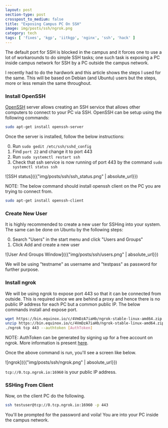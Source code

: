```yaml
---
layout: post
section-type: post
crosspost_to_medium: false
title: "Exposing Campus PC On SSH"
image: img/posts/ssh/ngrok.png
category: tech
tags: [ 'fixes', 'kgp', 'iitkgp', 'nginx', 'ssh', 'hack' ]
---
```

The default port for SSH is blocked in the campus and it forces one to use a lot of workarounds to do
simple SSH tasks; one such task is exposing a PC inside campus network for SSH by a PC outside the campus
network.

I recently had to do the hardwork and this article shows the steps I used for the same. This will be
 based on Debian (and Ubuntu) users but the steps, more or less remain the same throughout.

### Install OpenSSH

[OpenSSH](https://help.ubuntu.com/lts/serverguide/openssh-server.html) server allows creating an SSH service
that allows other computers to connect to your PC via SSH. OpenSSH can be setup using the following commands:

```bash
sudo apt-get install openssh-server
```

Once the server is installed, follow the below instructions:

0. Run `sudo gedit /etc/ssh/sshd_config`
0. Find `port 22` and change it to port 443
0. Run `sudo systemctl restart ssh`
0. Check that ssh service is now running of port 443 by the command `sudo systemctl status ssh`

![SSH status]({{"img/posts/ssh/ssh_status.png" | absolute_url}})

NOTE: The below command should install openssh client on the PC you are trying to connect from.

```bash
sudo apt-get install openssh-client
```

### Create New User

It is highly recommended to create a new user for SSHing into your system. The same can be done on Ubuntu
by the following steps:

0. Search "Users" in the start menu and click "Users and Groups"
0. Click Add and create a new user

![User And Groups Window]({{"img/posts/ssh/users.png" | absolute_url}})

We will be using "testname" as username and "testpass" as password for further purpose.

### Install ngrok

We will be using ngrok to expose port 443 so that it can be connected from outside. This is required
since we are behind a proxy and hence there is no public IP address for each PC but a common public IP. The
below commands install and expose port.

```bash
wget https://bin.equinox.io/c/4VmDzA7iaHb/ngrok-stable-linux-amd64.zip
unzip https://bin.equinox.io/c/4VmDzA7iaHb/ngrok-stable-linux-amd64.zip
./ngrok tcp 443 --authtoken [AuthToken]
```

NOTE: AuthToken can be generated by signing up for a free account on ngrok. More information is present 
[here](https://ngrok.com/docs#getting-started-authtoken).

Once the above command is run, you'll see a screen like below.

![ngrok]({{"img/posts/ssh/ngrok.png" | absolute_url}})

`tcp://0.tcp.ngrok.io:16960` is your public IP address.

### SSHing From Client

Now, on the client PC do the following.

```bash
ssh testuser@tcp://0.tcp.ngrok.io:16960 -p 443
```

You'll be prompted for the password and voila! You are into your PC inside the campus network.


